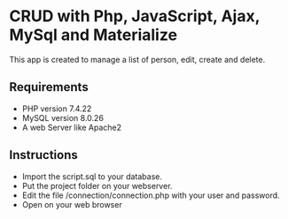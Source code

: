 # **CRUD with Php, JavaScript, Ajax, MySql and Materialize**

This app is created to manage a list of person, edit, create and delete.

## **Requirements**

* PHP version 7.4.22
* MySQL version 8.0.26
* A web Server like Apache2

## **Instructions** 

* Import the script.sql to your database.
* Put the project folder on your webserver.
* Edit the file /connection/connection.php with your user and password.
* Open on your web browser
